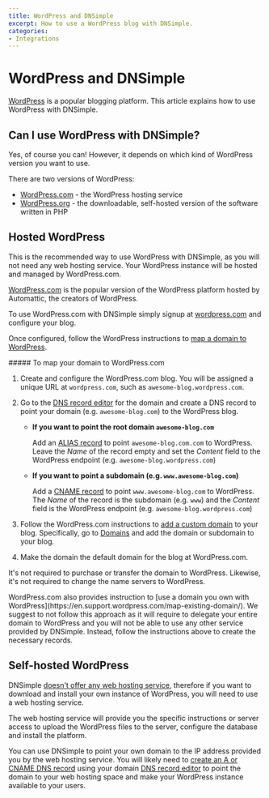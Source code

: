 ```yaml
---
title: WordPress and DNSimple
excerpt: How to use a WordPress blog with DNSimple.
categories:
- Integrations
---
```


# WordPress and DNSimple

[WordPress](https://wordpress.com/) is a popular blogging platform. This article explains how to use WordPress with DNSimple.

## Can I use WordPress with DNSimple?

Yes, of course you can! However, it depends on which kind of WordPress version you want to use.

There are two versions of WordPress:

- [WordPress.com](https://wordpress.com/) - the WordPress hosting service
- [WordPress.org](https://wordpress.org/) - the downloadable, self-hosted version of the software written in PHP

## Hosted WordPress

<note>
This is the recommended way to use WordPress with DNSimple, as you will not need any web hosting service. Your WordPress instance will be hosted and managed by WordPress.com.
</note>

[WordPress.com](https://wordpress.com/) is the popular version of the WordPress platform hosted by Automattic, the creators of WordPress.

To use WordPress.com with DNSimple simply signup at [wordpress.com](https://wordpress.com/) and configure your blog.

Once configured, follow the WordPress instructions to [map a domain to WordPress](https://en.support.wordpress.com/map-subdomain/).

<div class="section-steps" markdown="1">
##### To map your domain to WordPress.com

1.  Create and configure the WordPress.com blog. You will be assigned a unique URL at `wordpress.com`, such as `awesome-blog.wordpress.com`.

1.  Go to the [DNS record editor](https://support.dnsimple.com/articles/record-editor/) for the domain and create a DNS record to point your domain (e.g. `awesome-blog.com`) to the WordPress blog.

    -   **If you want to point the root domain `awesome-blog.com`**

        Add an [ALIAS record](/articles/alias-record) to point `awesome-blog.com.com` to WordPress. Leave the _Name_ of the record empty and set the _Content_ field to the WordPress endpoint (e.g. `awesome-blog.wordpress.com`)

    -   **If you want to point a subdomain (e.g. `www.awesome-blog.com`)**
    
        Add a [CNAME record](/articles/cname-record) to point `www.awesome-blog.com` to WordPress. The _Name_ of the record is the subdomain (e.g. `www`) and the _Content_ field is the WordPress endpoint (e.g. `awesome-blog.wordpress.com`)

1. Follow the WordPress.com instructions to [add a custom domain](https://en.support.wordpress.com/map-subdomain/) to your blog. Specifically, go to [Domains](https://wordpress.com/domains/) and add the domain or subdomain to your blog.

1. Make the domain the default domain for the blog at WordPress.com.
</div>

It's not required to purchase or transfer the domain to WordPress. Likewise, it's not required to change the name servers to WordPress.

<note>
WordPress.com also provides instruction to [use a domain you own with WordPress](https://en.support.wordpress.com/map-existing-domain/). We suggest to not follow this approach as it will require to delegate your entire domain to WordPress and you will not be able to use any other service provided by DNSimple. Instead, follow the instructions above to create the necessary records.
</note>


## Self-hosted WordPress

DNSimple [doesn't offer any web hosting service](/articles/web-hosting), therefore if you want to download and install your own instance of WordPress, you will need to use a web hosting service.

The web hosting service will provide you the specific instructions or server access to upload the WordPress files to the server, configure the database and install the platform.

You can use DNSimple to point your own domain to the IP address provided you by the web hosting service. You will likely need to [create an A or CNAME DNS record](/articles/differences-a-cname-records) using your domain [DNS record editor](https://support.dnsimple.com/articles/record-editor) to point the domain to your web hosting space and make your WordPress instance available to your users.

